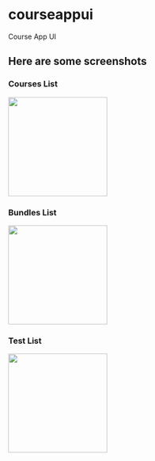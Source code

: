 # courseappui

Course App UI

## Here are some screenshots

### Courses List
<img width="200" src="https://i.imgur.com/p1bmXTc.png">

### Bundles List
<img width="200" src="https://i.imgur.com/rZZlzqX.png">

### Test List
<img width="200" src="https://i.imgur.com/wKGboO0.png">
